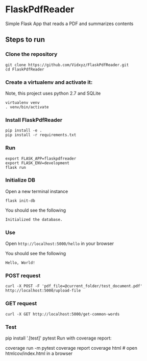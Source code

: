 # FlaskPdfReader

Simple Flask App that reads a PDF and summarizes contents

## Steps to run

### Clone the repository
```
git clone https://github.com/Vidxyz/FlaskPdfReader.git
cd FlaskPdfReader
```

### Create a virtualenv and activate it:
Note, this project uses python 2.7 and SQLite 

```
virtualenv venv
. venv/bin/activate
```

### Install FlaskPdfReader
```
pip install -e .
pip install -r requirements.txt
````

### Run
```
export FLASK_APP=flaskpdfreader
export FLASK_ENV=development
flask run
```

### Initialize DB
Open a new terminal instance
```
flask init-db
```

You should see the following

`Initialized the database.`

### Use
Open `http://localhost:5000/hello` in your browser

You should see the following

`Hello, World!`

### POST request
```
curl -X POST -F 'pdf_file=@current_folder/test_document.pdf' http://localhost:5000/upload-file
```

### GET request
```
curl -X GET http://localhost:5000/get-common-words
```

### Test
pip install '.[test]'
pytest
Run with coverage report:

coverage run -m pytest
coverage report
coverage html  # open htmlcov/index.html in a browser
